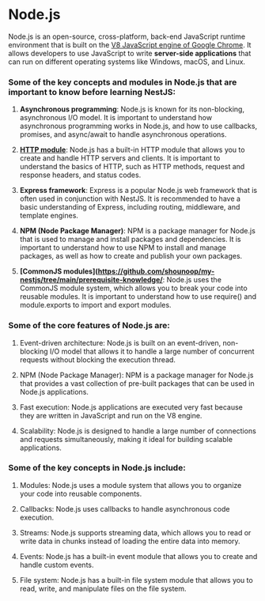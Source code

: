 # Node.js

Node.js is an open-source, cross-platform, back-end JavaScript runtime environment that is built on the [V8 JavaScript engine of Google Chrome](https://v8.dev/). It allows developers to use JavaScript to write **server-side applications** that can run on different operating systems like Windows, macOS, and Linux.

### Some of the key concepts and modules in Node.js that are important to know before learning NestJS:

1. **Asynchronous programming**: Node.js is known for its non-blocking, asynchronous I/O model. It is important to understand how asynchronous programming works in Node.js, and how to use callbacks, promises, and async/await to handle asynchronous operations.

2. **[HTTP module](https://github.com/shounoop/my-nestjs/tree/main/prerequisite-knowledge/commonjs)**: Node.js has a built-in HTTP module that allows you to create and handle HTTP servers and clients. It is important to understand the basics of HTTP, such as HTTP methods, request and response headers, and status codes.

3. **Express framework**: Express is a popular Node.js web framework that is often used in conjunction with NestJS. It is recommended to have a basic understanding of Express, including routing, middleware, and template engines.

4. **NPM (Node Package Manager)**: NPM is a package manager for Node.js that is used to manage and install packages and dependencies. It is important to understand how to use NPM to install and manage packages, as well as how to create and publish your own packages.

5. **[CommonJS modules](https://github.com/shounoop/my-nestjs/tree/main/prerequisite-knowledge/**: Node.js uses the CommonJS module system, which allows you to break your code into reusable modules. It is important to understand how to use require() and module.exports to import and export modules.

### Some of the core features of Node.js are:

1. Event-driven architecture: Node.js is built on an event-driven, non-blocking I/O model that allows it to handle a large number of concurrent requests without blocking the execution thread.

2. NPM (Node Package Manager): NPM is a package manager for Node.js that provides a vast collection of pre-built packages that can be used in Node.js applications.

3. Fast execution: Node.js applications are executed very fast because they are written in JavaScript and run on the V8 engine.

4. Scalability: Node.js is designed to handle a large number of connections and requests simultaneously, making it ideal for building scalable applications.

### Some of the key concepts in Node.js include:

1. Modules: Node.js uses a module system that allows you to organize your code into reusable components.

2. Callbacks: Node.js uses callbacks to handle asynchronous code execution.

3. Streams: Node.js supports streaming data, which allows you to read or write data in chunks instead of loading the entire data into memory.

4. Events: Node.js has a built-in event module that allows you to create and handle custom events.

5. File system: Node.js has a built-in file system module that allows you to read, write, and manipulate files on the file system.
